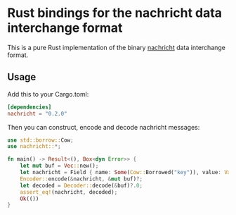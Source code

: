 # Rust bindings for the nachricht data interchange format

This is a pure Rust implementation of the binary
[nachricht](https://github.com/yasammez/nachricht/blob/master/README.md) data interchange format.

## Usage

Add this to your Cargo.toml:

```toml
[dependencies]
nachricht = "0.2.0"
```

Then you can construct, encode and decode nachricht messages:

```rust
use std::borrow::Cow;
use nachricht::*;

fn main() -> Result<(), Box<dyn Error>> {
    let mut buf = Vec::new();
    let nachricht = Field { name: Some(Cow::Borrowed("key")), value: Value::Bool(true) };
    Encoder::encode(&nachricht, &mut buf)?;
    let decoded = Decoder::decode(&buf)?.0;
    assert_eq!(nachricht, decoded);
    Ok(())
}
```

